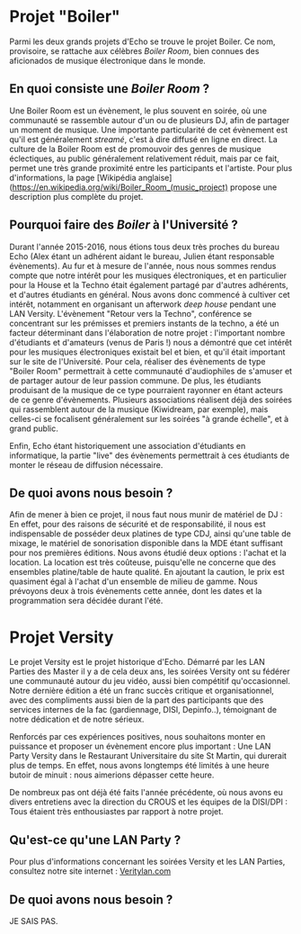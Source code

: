 # Projet "Boiler"

 Parmi les deux grands projets d'Echo se trouve le projet Boiler.
 Ce nom, provisoire, se rattache aux célèbres _Boiler Room_, bien connues des aficionados de musique électronique dans le monde.
 
## En quoi consiste une _Boiler Room_ ?
  
  Une Boiler Room est un évènement, le plus souvent en soirée, où une communauté se rassemble autour d'un ou de plusieurs DJ, afin de partager un moment de musique. Une importante particularité de cet évènement est qu'il est généralement _streamé_, c'est à dire diffusé en ligne en direct.
  La culture de la Boiler Room est de promouvoir des genres de musique éclectiques, au public généralement relativement réduit, mais par ce fait, permet une très grande proximité entre les participants et l'artiste.
  Pour plus d'informations, la page [Wikipédia anglaise](https://en.wikipedia.org/wiki/Boiler_Room_(music_project) propose une description plus complète du projet. 

## Pourquoi faire des _Boiler_ à l'Université ? 
  
  Durant l'année 2015-2016, nous étions tous deux très proches du bureau Echo (Alex étant un adhérent aidant le bureau, Julien étant responsable évènements). Au fur et à mesure de l'année, nous nous sommes rendus compte que notre intérêt pour les musiques électroniques, et en particulier pour la House et la Techno était également partagé par d'autres adhérents, et d'autres étudiants en général. Nous avons donc commencé à cultiver cet intérêt, notamment en organisant un afterwork _deep house_ pendant une LAN Versity.
  L'évènement "Retour vers la Techno", conférence se concentrant sur les prémisses et premiers instants de la techno, a été un facteur déterminant dans l'élaboration de notre projet : l'important nombre d'étudiants et d'amateurs (venus de Paris !) nous a démontré que cet intérêt pour les musiques électroniques existait bel et bien, et qu'il était important sur le site de l'Université. 
  Pour cela, réaliser des évènements de type "Boiler Room" permettrait à cette communauté d'audiophiles de s'amuser et de partager autour de leur passion commune. De plus, les étudiants produisant de la musique de ce type pourraient rayonner en étant acteurs de ce genre d'évènements. 
  Plusieurs associations réalisent déjà des soirées qui rassemblent autour de la musique (Kiwidream, par exemple), mais celles-ci se focalisent généralement sur les soirées "à grande échelle", et à grand public. 
  
  Enfin, Echo étant historiquement une association d'étudiants en informatique, la partie "live" des évènements permettrait à ces étudiants de monter le réseau de diffusion nécessaire. 
  
## De quoi avons nous besoin ?
 
  Afin de mener à bien ce projet, il nous faut nous munir de matériel de DJ : En effet, pour des raisons de sécurité et de responsabilité, il nous est indispensable de posséder deux platines de type CDJ, ainsi qu'une table de mixage, le matériel de sonorisation disponible dans la MDE étant suffisant pour nos premières éditions. 
  Nous avons étudié deux options : l'achat et la location. La location est très coûteuse, puisqu'elle ne concerne que des ensembles platine/table de haute qualité. En ajoutant la caution, le prix est quasiment égal à l'achat d'un ensemble de milieu de gamme. 
  Nous prévoyons deux à trois évènements cette année, dont les dates et la programmation sera décidée durant l'été.

# Projet Versity

 Le projet Versity est le projet historique d'Echo. Démarré par les LAN Parties des Master il y a de cela deux ans, les soirées Versity ont su fédérer une communauté autour du jeu vidéo, aussi bien compétitif qu'occasionnel. Notre dernière édition a été un franc succès critique et organisationnel, avec des compliments aussi bien de la part des participants que des services internes de la fac (gardiennage, DISI, Depinfo..), témoignant de notre dédication et de notre sérieux. 
 
 Renforcés par ces expériences positives, nous souhaitons monter en puissance et proposer un évènement encore plus important : 
 Une LAN Party Versity dans le Restaurant Universitaire du site St Martin, qui durerait plus de temps. En effet, nous avons longtemps été limités à une heure butoir de minuit : nous aimerions dépasser cette heure. 
 
 De nombreux pas ont déjà été faits l'année précédente, où nous avons eu divers entretiens avec la direction du CROUS et les équipes de la DISI/DPI : Tous étaient très enthousiastes par rapport à notre projet. 
 
## Qu'est-ce qu'une LAN Party ?

 Pour plus d'informations concernant les soirées Versity et les LAN Parties, consultez notre site internet : [Veritylan.com ](http://versitylan.com/)
 
## De quoi avons nous besoin ?

  JE SAIS PAS.
